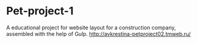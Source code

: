 # Pet-project-1
A educational project for website layout for a construction company, assembled with the help of Gulp.
http://avkrestina-petproject02.tmweb.ru/
